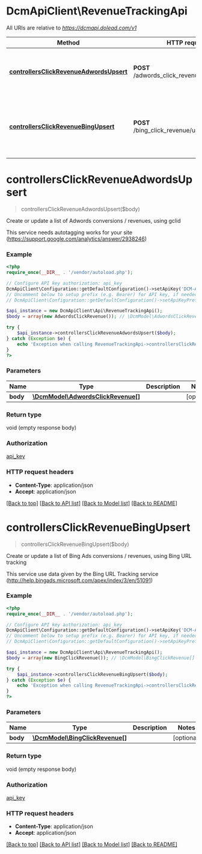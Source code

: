 # DcmApiClient\RevenueTrackingApi

All URIs are relative to *https://dcmapi.dolead.com/v1*

Method | HTTP request | Description
------------- | ------------- | -------------
[**controllersClickRevenueAdwordsUpsert**](RevenueTrackingApi.md#controllersClickRevenueAdwordsUpsert) | **POST** /adwords_click_revenue/upsert_many | Create or update a list of Adwords conversions / revenues, using gclid
[**controllersClickRevenueBingUpsert**](RevenueTrackingApi.md#controllersClickRevenueBingUpsert) | **POST** /bing_click_revenue/upsert_many | Create or update a list of Bing Ads conversions / revenues, using Bing URL tracking


# **controllersClickRevenueAdwordsUpsert**
> controllersClickRevenueAdwordsUpsert($body)

Create or update a list of Adwords conversions / revenues, using gclid

This service needs autotagging works for your site (https://support.google.com/analytics/answer/2938246)

### Example
```php
<?php
require_once(__DIR__ . '/vendor/autoload.php');

// Configure API key authorization: api_key
DcmApiClient\Configuration::getDefaultConfiguration()->setApiKey('DCM-API-KEY', 'YOUR_API_KEY');
// Uncomment below to setup prefix (e.g. Bearer) for API key, if needed
// DcmApiClient\Configuration::getDefaultConfiguration()->setApiKeyPrefix('DCM-API-KEY', 'Bearer');

$api_instance = new DcmApiClient\Api\RevenueTrackingApi();
$body = array(new AdwordsClickRevenue()); // \DcmModel\AdwordsClickRevenue[] | 

try {
    $api_instance->controllersClickRevenueAdwordsUpsert($body);
} catch (Exception $e) {
    echo 'Exception when calling RevenueTrackingApi->controllersClickRevenueAdwordsUpsert: ', $e->getMessage(), PHP_EOL;
}
?>
```

### Parameters

Name | Type | Description  | Notes
------------- | ------------- | ------------- | -------------
 **body** | [**\DcmModel\AdwordsClickRevenue[]**](../Model/AdwordsClickRevenue.md)|  | [optional]

### Return type

void (empty response body)

### Authorization

[api_key](../../README.md#api_key)

### HTTP request headers

 - **Content-Type**: application/json
 - **Accept**: application/json

[[Back to top]](#) [[Back to API list]](../../README.md#documentation-for-api-endpoints) [[Back to Model list]](../../README.md#documentation-for-models) [[Back to README]](../../README.md)

# **controllersClickRevenueBingUpsert**
> controllersClickRevenueBingUpsert($body)

Create or update a list of Bing Ads conversions / revenues, using Bing URL tracking

This service use data given by the Bing URL Tracking service (http://help.bingads.microsoft.com/apex/index/3/en/51091)

### Example
```php
<?php
require_once(__DIR__ . '/vendor/autoload.php');

// Configure API key authorization: api_key
DcmApiClient\Configuration::getDefaultConfiguration()->setApiKey('DCM-API-KEY', 'YOUR_API_KEY');
// Uncomment below to setup prefix (e.g. Bearer) for API key, if needed
// DcmApiClient\Configuration::getDefaultConfiguration()->setApiKeyPrefix('DCM-API-KEY', 'Bearer');

$api_instance = new DcmApiClient\Api\RevenueTrackingApi();
$body = array(new BingClickRevenue()); // \DcmModel\BingClickRevenue[] | 

try {
    $api_instance->controllersClickRevenueBingUpsert($body);
} catch (Exception $e) {
    echo 'Exception when calling RevenueTrackingApi->controllersClickRevenueBingUpsert: ', $e->getMessage(), PHP_EOL;
}
?>
```

### Parameters

Name | Type | Description  | Notes
------------- | ------------- | ------------- | -------------
 **body** | [**\DcmModel\BingClickRevenue[]**](../Model/BingClickRevenue.md)|  | [optional]

### Return type

void (empty response body)

### Authorization

[api_key](../../README.md#api_key)

### HTTP request headers

 - **Content-Type**: application/json
 - **Accept**: application/json

[[Back to top]](#) [[Back to API list]](../../README.md#documentation-for-api-endpoints) [[Back to Model list]](../../README.md#documentation-for-models) [[Back to README]](../../README.md)

